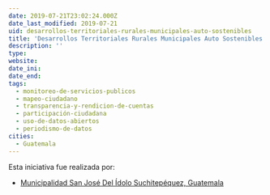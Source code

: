```yaml
---
date: 2019-07-21T23:02:24.000Z
date_last_modified: 2019-07-21
uid: desarrollos-territoriales-rurales-municipales-auto-sostenibles
title: 'Desarrollos Territoriales Rurales Municipales Auto Sostenibles'
description: ''
type: 
website: 
date_ini: 
date_end: 
tags:
  - monitoreo-de-servicios-publicos
  - mapeo-ciudadano
  - transparencia-y-rendicion-de-cuentas
  - participación-ciudadana
  - uso-de-datos-abiertos
  - periodismo-de-datos
cities: 
  - Guatemala
---
```


Esta iniciativa fue realizada por:

- [Municipalidad San José Del Ídolo Suchitepéquez, Guatemala](/organizaciones/municipalidad-san-jose-del-idolo-suchitepequez-guatemala)
